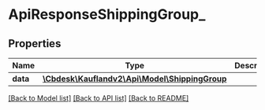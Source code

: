 # ApiResponseShippingGroup_

## Properties
Name | Type | Description | Notes
------------ | ------------- | ------------- | -------------
**data** | [**\Cbdesk\Kauflandv2\Api\Model\ShippingGroup**](ShippingGroup.md) |  | 

[[Back to Model list]](../../README.md#documentation-for-models) [[Back to API list]](../../README.md#documentation-for-api-endpoints) [[Back to README]](../../README.md)

